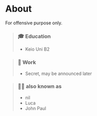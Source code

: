 # About
For offensive purpose only.

> ### 🎓 Education
> - Keio Uni B2

> ### 💼 Work
> - Secret, may be announced later

> ### 💁‍♀️ also known as
> - nil
> - Luca
> - John Paul
